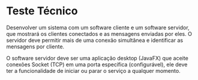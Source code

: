# Teste Técnico

Desenvolver um sistema com um software cliente e um software servidor, que mostrará os clientes conectados e as mensagens enviadas 
por eles. O servidor deve permitir mais de uma conexão simultânea e identificar as mensagens por cliente.

O software servidor deve ser uma aplicação desktop (JavaFX) que aceite conexões Socket (TCP) em uma porta específica (configurável),
ele deve ter a funcionalidade de iniciar ou parar o serviço a qualquer momento.
